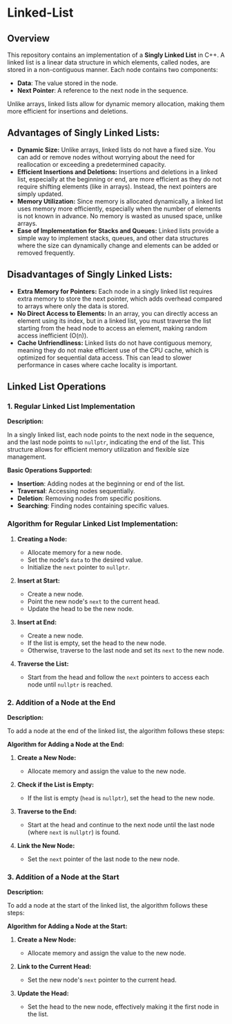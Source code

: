 # Linked-List
## Overview

This repository contains an implementation of a **Singly Linked List** in C++. A linked list is a linear data structure in which elements, called nodes, are stored in a non-contiguous manner. Each node contains two components:
- **Data**: The value stored in the node.
- **Next Pointer**: A reference to the next node in the sequence.

Unlike arrays, linked lists allow for dynamic memory allocation, making them more efficient for insertions and deletions.

## Advantages of Singly Linked Lists:
- **Dynamic Size:** Unlike arrays, linked lists do not have a fixed size. You can add or remove nodes without worrying about the need for reallocation or exceeding a predetermined capacity.
- **Efficient Insertions and Deletions:** Insertions and deletions in a linked list, especially at the beginning or end, are more efficient as they do not require shifting elements (like in arrays). Instead, the next pointers are simply updated.
- **Memory Utilization:** Since memory is allocated dynamically, a linked list uses memory more efficiently, especially when the number of elements is not known in advance. No memory is wasted as unused space, unlike arrays.
- **Ease of Implementation for Stacks and Queues:** Linked lists provide a simple way to implement stacks, queues, and other data structures where the size can dynamically change and elements can be added or removed frequently.

## Disadvantages of Singly Linked Lists:
- **Extra Memory for Pointers:** Each node in a singly linked list requires extra memory to store the next pointer, which adds overhead compared to arrays where only the data is stored.
- **No Direct Access to Elements:** In an array, you can directly access an element using its index, but in a linked list, you must traverse the list starting from the head node to access an element, making random access inefficient (O(n)).
- **Cache Unfriendliness:** Linked lists do not have contiguous memory, meaning they do not make efficient use of the CPU cache, which is optimized for sequential data access. This can lead to slower performance in cases where cache locality is important.

## Linked List Operations

### 1. Regular Linked List Implementation

**Description:**

In a singly linked list, each node points to the next node in the sequence, and the last node points to `nullptr`, indicating the end of the list. This structure allows for efficient memory utilization and flexible size management.

**Basic Operations Supported:**
- **Insertion**: Adding nodes at the beginning or end of the list.
- **Traversal**: Accessing nodes sequentially.
- **Deletion**: Removing nodes from specific positions.
- **Searching**: Finding nodes containing specific values.

### Algorithm for Regular Linked List Implementation:

1. **Creating a Node:**
   - Allocate memory for a new node.
   - Set the node's `data` to the desired value.
   - Initialize the `next` pointer to `nullptr`.

2. **Insert at Start:**
   - Create a new node.
   - Point the new node's `next` to the current head.
   - Update the head to be the new node.

3. **Insert at End:**
   - Create a new node.
   - If the list is empty, set the head to the new node.
   - Otherwise, traverse to the last node and set its `next` to the new node.

4. **Traverse the List:**
   - Start from the head and follow the `next` pointers to access each node until `nullptr` is reached.

### 2. Addition of a Node at the End

**Description:**

To add a node at the end of the linked list, the algorithm follows these steps:

**Algorithm for Adding a Node at the End:**

1. **Create a New Node:**
   - Allocate memory and assign the value to the new node.

2. **Check if the List is Empty:**
   - If the list is empty (`head` is `nullptr`), set the head to the new node.

3. **Traverse to the End:**
   - Start at the head and continue to the next node until the last node (where `next` is `nullptr`) is found.

4. **Link the New Node:**
   - Set the `next` pointer of the last node to the new node.

### 3. Addition of a Node at the Start

**Description:**

To add a node at the start of the linked list, the algorithm follows these steps:

**Algorithm for Adding a Node at the Start:**

1. **Create a New Node:**
   - Allocate memory and assign the value to the new node.

2. **Link to the Current Head:**
   - Set the new node's `next` pointer to the current head.

3. **Update the Head:**
   - Set the head to the new node, effectively making it the first node in the list.
